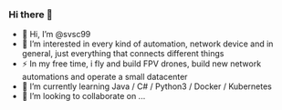 ### Hi there 👋

   - 👋 Hi, I’m @svsc99
   - 👀 I’m interested in every kind of automation, network device and in general, just everything that connects different things
   - ⚡ In my free time, i fly and build FPV drones, build new network automations and operate a small datacenter
   - 🌱 I’m currently learning Java / C# / Python3 / Docker / Kubernetes
   - 💞️ I’m looking to collaborate on ...
<!--
**svsc99/svsc99** is a ✨ _special_ ✨ repository because its `README.md` (this file) appears on your GitHub profile.

Here are some ideas to get you started:

- 🔭 I’m currently working on ...
- 🌱 I’m currently learning ...
- 👯 I’m looking to collaborate on ...
- 🤔 I’m looking for help with ...
- 💬 Ask me about ...
- 📫 How to reach me: ...
- 😄 Pronouns: ...
- ⚡ Fun fact: ...
-->
